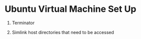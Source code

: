 # Ubuntu Virtual Machine Set Up

1. Terminator 

2. Simlink host directories that need to be accessed
